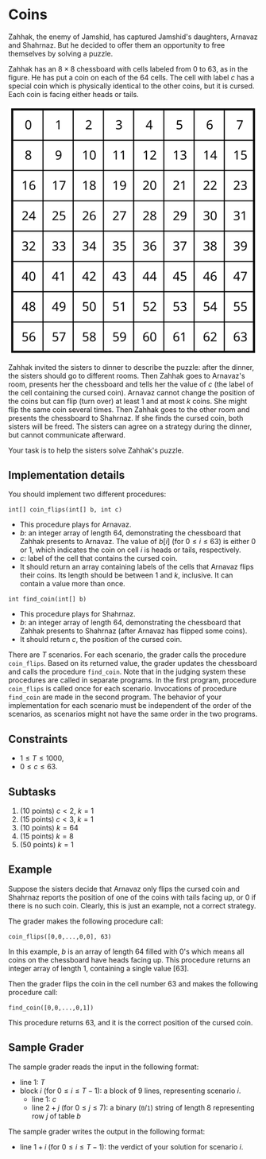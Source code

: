 # Coins 

Zahhak, the enemy of Jamshid, has captured Jamshid's daughters, Arnavaz and Shahrnaz. But he decided to offer them an opportunity to free themselves by solving a puzzle. 

Zahhak has an $8 \times 8$ chessboard with cells labeled from $0$ to $63$, as in the figure.
He has put a coin on each of the $64$ cells. 
The cell with label $c$ has a special coin which is physically identical to the other coins, but it is cursed.
Each coin is facing either heads or tails. 

![Chessboard](Coins.svg )

Zahhak invited the sisters to dinner to describe the puzzle: after the dinner, the sisters should go to different rooms. Then Zahhak goes to Arnavaz's room, presents her the chessboard and tells her the value of $c$ (the label of the cell containing the cursed coin).
Arnavaz cannot change the position of the coins but can flip (turn over) at least $1$ and at most $k$ coins. She might flip the same coin several times. 
Then Zahhak goes to the other room and presents the chessboard to Shahrnaz. 
If she finds the cursed coin, both sisters will be freed. The sisters can agree on a strategy during the dinner, but cannot communicate afterward.

Your task is to help the sisters solve Zahhak's puzzle. 

## Implementation details 

You should implement two different procedures:
```
int[] coin_flips(int[] b, int c)
```
* This procedure plays for Arnavaz.
* $b$: an integer array of length $64$, demonstrating the chessboard that Zahhak presents to Arnavaz. The value of $b[i]$ (for $0 \leq i \leq 63$) is either $0$ or $1$, which indicates the coin on cell $i$ is heads or tails, respectively.
* $c$: label of the cell that contains the cursed coin.
* It should return an array containing labels of the cells that Arnavaz flips their coins. Its length should be between $1$ and $k$, inclusive. It can contain a value more than once.

```
int find_coin(int[] b)
```
* This procedure plays for Shahrnaz.
* $b$: an integer array of length $64$, demonstrating the chessboard that Zahhak presents to Shahrnaz (after Arnavaz has flipped some coins). 
* It should return $c$, the position of the cursed coin.

There are $T$ scenarios. For each scenario, the grader calls the procedure `coin_flips`. Based on its returned value, the grader updates the chessboard and calls the procedure `find_coin`. Note that in the judging system these procedures are called in separate programs.
In the first program, procedure `coin_flips` is called once for each scenario. Invocations of procedure `find_coin` are made in the second program. The behavior of your implementation for each scenario must be independent of the order of the scenarios, as scenarios might not have the same order in the two programs.

## Constraints

* $1 \leq T \leq 1000$,
* $0 \leq c \leq 63$.

## Subtasks

1. ($10$ points) $c < 2$, $k = 1$
1. ($15$ points) $c < 3$, $k = 1$
1. ($10$ points) $k = 64$ 
1. ($15$ points) $k = 8$ 
1. ($50$ points) $k = 1$ 

<div style="page-break-after: always"></div>

## Example

Suppose the sisters decide that Arnavaz only flips the cursed coin and Shahrnaz reports the position of one of the coins with tails facing up, or $0$ if there is no such coin. Clearly, this is just an example, not a correct strategy.

The grader makes the following procedure call:
```
coin_flips([0,0,...,0,0], 63)
```
In this example, $b$ is an array of length $64$ filled with $0$'s which means all coins on the chessboard have heads facing up. This procedure returns an integer array of length $1$, containing a single value $[63]$.

Then the grader flips the coin in the cell number $63$ and makes the following procedure call:
```
find_coin([0,0,...,0,1])
```
This procedure returns $63$, and it is the correct position of the cursed coin.

## Sample Grader

The sample grader reads the input in the following format:
* line $1$: $T$
* block $i$ (for $0 \leq i \leq T-1$): a block of  $9$ lines, representing scenario $i$.
  - line $1$:  $c$
  - line $2+j$ (for $0 \leq j \leq 7$): a binary (`0`/`1`) string of length $8$ representing row $j$ of table $b$

The sample grader writes the output in the following format:
* line $1+i$ (for $0 \leq i \leq T-1$): the verdict of your solution for scenario $i$.
